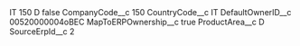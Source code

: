 <?xml version="1.0" encoding="UTF-8"?>
<CustomMetadata xmlns="http://soap.sforce.com/2006/04/metadata" xmlns:xsi="http://www.w3.org/2001/XMLSchema-instance" xmlns:xsd="http://www.w3.org/2001/XMLSchema">
    <label>IT 150 D</label>
    <protected>false</protected>
    <values>
        <field>CompanyCode__c</field>
        <value xsi:type="xsd:string">150</value>
    </values>
    <values>
        <field>CountryCode__c</field>
        <value xsi:type="xsd:string">IT</value>
    </values>
    <values>
        <field>DefaultOwnerID__c</field>
        <value xsi:type="xsd:string">00520000004oBEC</value>
    </values>
    <values>
        <field>MapToERPOwnership__c</field>
        <value xsi:type="xsd:boolean">true</value>
    </values>
    <values>
        <field>ProductArea__c</field>
        <value xsi:type="xsd:string">D</value>
    </values>
    <values>
        <field>SourceErpId__c</field>
        <value xsi:type="xsd:string">2</value>
    </values>
</CustomMetadata>
